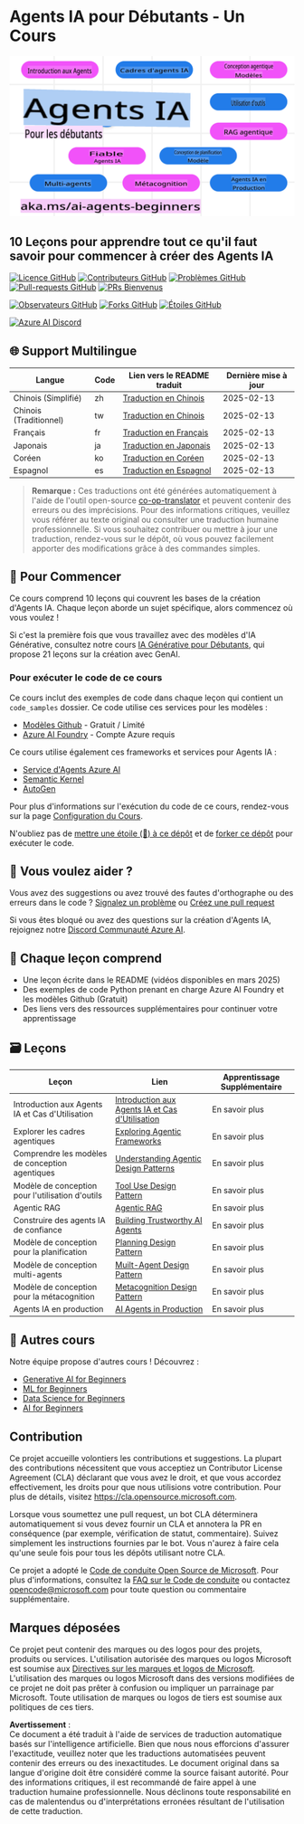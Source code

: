 # Agents IA pour Débutants - Un Cours

![IA Générative pour Débutants](../../translated_images/repo-thumbnail.fdd5f487bb7274d4a08459d76907ec4914de268c99637e9af082b1d3eb0730e2.fr.png?WT.mc_id=academic-105485-koreyst)

## 10 Leçons pour apprendre tout ce qu'il faut savoir pour commencer à créer des Agents IA

[![Licence GitHub](https://img.shields.io/github/license/microsoft/ai-agents-for-beginners.svg)](https://github.com/microsoft/ai-agents-for-beginners/blob/master/LICENSE?WT.mc_id=academic-105485-koreyst)
[![Contributeurs GitHub](https://img.shields.io/github/contributors/microsoft/ai-agents-for-beginners.svg)](https://GitHub.com/microsoft/ai-agents-for-beginners/graphs/contributors/?WT.mc_id=academic-105485-koreyst)
[![Problèmes GitHub](https://img.shields.io/github/issues/microsoft/ai-agents-for-beginners.svg)](https://GitHub.com/microsoft/ai-agents-for-beginners/issues/?WT.mc_id=academic-105485-koreyst)
[![Pull-requests GitHub](https://img.shields.io/github/issues-pr/microsoft/ai-agents-for-beginners.svg)](https://GitHub.com/microsoft/ai-agents-for-beginners/pulls/?WT.mc_id=academic-105485-koreyst)
[![PRs Bienvenus](https://img.shields.io/badge/PRs-welcome-brightgreen.svg?style=flat-square)](http://makeapullrequest.com?WT.mc_id=academic-105485-koreyst)

[![Observateurs GitHub](https://img.shields.io/github/watchers/microsoft/ai-agents-for-beginners.svg?style=social&label=Watch)](https://GitHub.com/microsoft/ai-agents-for-beginners/watchers/?WT.mc_id=academic-105485-koreyst)
[![Forks GitHub](https://img.shields.io/github/forks/microsoft/ai-agents-for-beginners.svg?style=social&label=Fork)](https://GitHub.com/microsoft/ai-agents-for-beginners/network/?WT.mc_id=academic-105485-koreyst)
[![Étoiles GitHub](https://img.shields.io/github/stars/microsoft/ai-agents-for-beginners.svg?style=social&label=Star)](https://GitHub.com/microsoft/ai-agents-for-beginners/stargazers/?WT.mc_id=academic-105485-koreyst)

[![Azure AI Discord](https://dcbadge.limes.pink/api/server/kzRShWzttr)](https://discord.gg/kzRShWzttr)

## 🌐 Support Multilingue

| Langue               | Code | Lien vers le README traduit                           | Dernière mise à jour |
|----------------------|------|------------------------------------------------------|-----------------------|
| Chinois (Simplifié)  | zh   | [Traduction en Chinois](../zh/README.md)  | 2025-02-13           |
| Chinois (Traditionnel)| tw   | [Traduction en Chinois](../tw/README.md)  | 2025-02-13           |
| Français             | fr   | [Traduction en Français](./README.md) | 2025-02-13           |
| Japonais             | ja   | [Traduction en Japonais](../ja/README.md) | 2025-02-13           |
| Coréen               | ko   | [Traduction en Coréen](../ko/README.md)   | 2025-02-13           |
| Espagnol             | es   | [Traduction en Espagnol](../es/README.md) | 2025-02-13           |

> **Remarque :**
> Ces traductions ont été générées automatiquement à l'aide de l'outil open-source [co-op-translator](https://github.com/Azure/co-op-translator) et peuvent contenir des erreurs ou des imprécisions. Pour des informations critiques, veuillez vous référer au texte original ou consulter une traduction humaine professionnelle. Si vous souhaitez contribuer ou mettre à jour une traduction, rendez-vous sur le dépôt, où vous pouvez facilement apporter des modifications grâce à des commandes simples.

## 🌱 Pour Commencer

Ce cours comprend 10 leçons qui couvrent les bases de la création d'Agents IA. Chaque leçon aborde un sujet spécifique, alors commencez où vous voulez !

Si c'est la première fois que vous travaillez avec des modèles d'IA Générative, consultez notre cours [IA Générative pour Débutants](https://aka.ms/genai-beginners), qui propose 21 leçons sur la création avec GenAI.

### Pour exécuter le code de ce cours

Ce cours inclut des exemples de code dans chaque leçon qui contient un `code_samples` dossier. Ce code utilise ces services pour les modèles :

- [Modèles Github](https://aka.ms/ai-agents-beginners/github-models) - Gratuit / Limité
- [Azure AI Foundry](https://aka.ms/ai-agents-beginners/ai-foundry) - Compte Azure requis

Ce cours utilise également ces frameworks et services pour Agents IA :

- [Service d'Agents Azure AI](https://aka.ms/ai-agents-beginners/ai-agent-service)
- [Semantic Kernel](https://aka.ms/ai-agents-beginners/semantic-kernel)
- [AutoGen](https://aka.ms/ai-agents/autogen)

Pour plus d'informations sur l'exécution du code de ce cours, rendez-vous sur la page [Configuration du Cours](./00-course-setup/README.md).

N'oubliez pas de [mettre une étoile (🌟) à ce dépôt](https://docs.github.com/en/get-started/exploring-projects-on-github/saving-repositories-with-stars?WT.mc_id=academic-105485-koreyst) et de [forker ce dépôt](https://github.com/microsoft/ai-agents-for-beginners/fork) pour exécuter le code.

## 🙏 Vous voulez aider ?

Vous avez des suggestions ou avez trouvé des fautes d'orthographe ou des erreurs dans le code ? [Signalez un problème](https://github.com/microsoft/ai-agents-for-beginners/issues?WT.mc_id=academic-105485-koreyst) ou [Créez une pull request](https://github.com/microsoft/ai-agents-for-beginners/pulls?WT.mc_id=academic-105485-koreyst)

Si vous êtes bloqué ou avez des questions sur la création d'Agents IA, rejoignez notre [Discord Communauté Azure AI](https://discord.gg/kzRShWzttr).

## 📂 Chaque leçon comprend

- Une leçon écrite dans le README (vidéos disponibles en mars 2025)
- Des exemples de code Python prenant en charge Azure AI Foundry et les modèles Github (Gratuit)
- Des liens vers des ressources supplémentaires pour continuer votre apprentissage

## 🗃️ Leçons

| **Leçon**                            | **Lien**                                   | **Apprentissage Supplémentaire** |
|---------------------------------------|--------------------------------------------|-----------------------------------|
| Introduction aux Agents IA et Cas d'Utilisation | [Introduction aux Agents IA et Cas d'Utilisation](./01-intro-to-ai-agents/README.md) | En savoir plus                   |
| Explorer les cadres agentiques         | [Exploring Agentic Frameworks](./02-explore-agentic-frameworks/README.md)  | En savoir plus     |
| Comprendre les modèles de conception agentiques | [Understanding Agentic Design Patterns](./03-agentic-design-patterns/README.md)  | En savoir plus     |
| Modèle de conception pour l'utilisation d'outils | [Tool Use Design Pattern](./04-tool-use/README.md)                    | En savoir plus     |
| Agentic RAG                            | [Agentic RAG](./05-agentic-rag/README.md)                 | En savoir plus     |
| Construire des agents IA de confiance  | [Building Trustworthy AI Agents](./06-building-trustworthy-agents/README.md) | En savoir plus     |
| Modèle de conception pour la planification | [Planning Design Pattern](./07-planning-design/README.md)             | En savoir plus     |
| Modèle de conception multi-agents      | [Muilt-Agent Design Pattern](./08-multi-agent/README.md)                 | En savoir plus     |
| Modèle de conception pour la métacognition | [Metacognition Design Pattern](./09-metacognition/README.md)               | En savoir plus     |
| Agents IA en production                | [AI Agents in Production](./10-ai-agents-production/README.md)        | En savoir plus     |

## 🎒 Autres cours

Notre équipe propose d'autres cours ! Découvrez :

- [Generative AI for Beginners](https://aka.ms/genai-beginners)
- [ML for Beginners](https://aka.ms/ml-beginners?WT.mc_id=academic-105485-koreyst)
- [Data Science for Beginners](https://aka.ms/datascience-beginners?WT.mc_id=academic-105485-koreyst)
- [AI for Beginners](https://aka.ms/ai-beginners?WT.mc_id=academic-105485-koreyst)

## Contribution

Ce projet accueille volontiers les contributions et suggestions. La plupart des contributions nécessitent que vous acceptiez un
Contributor License Agreement (CLA) déclarant que vous avez le droit, et que vous accordez effectivement, les droits pour que nous utilisions votre contribution. Pour plus de détails, visitez <https://cla.opensource.microsoft.com>.

Lorsque vous soumettez une pull request, un bot CLA déterminera automatiquement si vous devez fournir un CLA et annotera la PR en conséquence (par exemple, vérification de statut, commentaire). Suivez simplement les instructions fournies par le bot. Vous n'aurez à faire cela qu'une seule fois pour tous les dépôts utilisant notre CLA.

Ce projet a adopté le [Code de conduite Open Source de Microsoft](https://opensource.microsoft.com/codeofconduct/).
Pour plus d'informations, consultez la [FAQ sur le Code de conduite](https://opensource.microsoft.com/codeofconduct/faq/) ou
contactez [opencode@microsoft.com](mailto:opencode@microsoft.com) pour toute question ou commentaire supplémentaire.

## Marques déposées

Ce projet peut contenir des marques ou des logos pour des projets, produits ou services. L'utilisation autorisée des marques ou logos Microsoft est soumise aux
[Directives sur les marques et logos de Microsoft](https://www.microsoft.com/legal/intellectualproperty/trademarks/usage/general).
L'utilisation des marques ou logos Microsoft dans des versions modifiées de ce projet ne doit pas prêter à confusion ou impliquer un parrainage par Microsoft.
Toute utilisation de marques ou logos de tiers est soumise aux politiques de ces tiers.

**Avertissement** :  
Ce document a été traduit à l'aide de services de traduction automatique basés sur l'intelligence artificielle. Bien que nous nous efforcions d'assurer l'exactitude, veuillez noter que les traductions automatisées peuvent contenir des erreurs ou des inexactitudes. Le document original dans sa langue d'origine doit être considéré comme la source faisant autorité. Pour des informations critiques, il est recommandé de faire appel à une traduction humaine professionnelle. Nous déclinons toute responsabilité en cas de malentendus ou d'interprétations erronées résultant de l'utilisation de cette traduction.